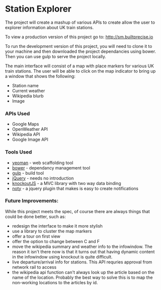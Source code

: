 # Station Explorer

The project will create a mashup of various APIs to create allow the user to explorer information about UK train stations.

To view a production version of this project go to: http://sm.builtprecise.io

To run the development version of this project, you will need to clone it to your machine
and then downloaded the project dependancies using bower.  Then you can use gulp to serve the project locally.

The main interface will consist of a map with place markers for various UK train stations.  The user will be able to click on the map indicator to bring up a window that shows the following:
* Station name
* Current weather
* Wikipedia blurb
* Image

### APIs Used
* Google Maps
* OpenWeather API
* Wikipedia API
* Google Image API

### Tools Used
* [yeoman](http://yeoman.io/) - web scaffolding tool
* [bower](http://bower.io/) - dependancy management tool
* [gulp](http://gulpjs.com/) - build tool
* [jQuery](http://jquery.com/) - needs no introduction
* [knockoutJS](http://knockoutjs.com/) - a MVC library with two way data binding
* [noty](http://ned.im/noty/) - a jquery plugin that makes is easy to create notifications

### Future Improvements:
While this project meets the spec, of course there are always things that could be done better, such as:
* redesign the interface to make it more stylish
* use a library to cluster the map markers
* offer a tour on first view
* offer the option to change between C and F
* move the wikipedia summary and weather info to the infowindow.  The reason it isn't there now is that it turns out that having dynamic content in the infowindow using knockout is quite difficult.  
* live departure/arrival info for stations.  This API requries approval from network rail to access
* the wikipedia api function can't always look up the article based on the name of the location.  Probably the best way to solve this is to map the non-working locations to the articles by id.
